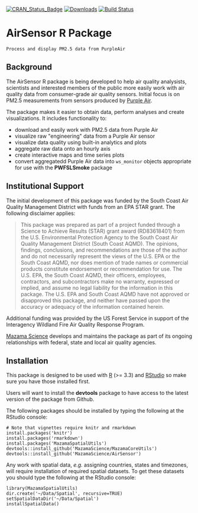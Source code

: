 [![CRAN\_Status\_Badge](http://www.r-pkg.org/badges/version/AirSensor)](https://cran.r-project.org/package=AirSensor)
[![Downloads](http://cranlogs.r-pkg.org/badges/AirSensor)](https://cran.r-project.org/package=AirSensor)
[![Build Status](https://travis-ci.org/MazamaScience/AirSensor.svg?branch=master)](https://travis-ci.org/MazamaScience/AirSensor)

# AirSensor R Package

`Process and display PM2.5 data from PurpleAir`

## Background

The AirSensor R package is being developed to help air quality analysists, 
scientists and interested members of the public more easily work with air 
quality data from consumer-grade air quality sensors. Initial focus is on PM2.5 
measurements from sensors produced by [Purple Air](https://www.purpleair.com).

The package makes it easier to obtain data, perform analyses and create
visualizations. It includes functionality to:

* download and easily work with PM2.5 data from Purple Air
* visualize raw "engineering" data from a Purple Air sensor
* visualize data quality using built-in analytics and plots
* aggregate raw data onto an hourly axis
* create interactive maps and time series plots
* convert aggregatedd Purple Air data into `ws_monitor` objects appropriate for
use with the **PWFSLSmoke** package

## Institutional Support

The initial development of this package was funded by the South Coast Air 
Quality Management District with funds from an EPA STAR grant. The following 
disclaimer applies:

> This package was prepared as part of a project funded through a Science to Achieve Results (STAR) grant award (RD83618401) from the U.S. Environmental Protection Agency to the South Coast Air Quality Management District (South Coast AQMD). The opinions, findings, conclusions, and recommendations are those of the author and do not necessarily represent the views of the U.S. EPA or the South Coast AQMD, nor does mention of trade names or commercial products constitute endorsement or recommendation for use. The U.S. EPA, the South Coast AQMD, their officers, employees, contractors, and subcontractors make no warranty, expressed or implied, and assume no legal liability for the information in this package. The U.S. EPA and South Coast AQMD have not approved or disapproved this package, and neither have passed upon the accuracy or adequacy of the information contained herein.

Additional funding was provided by the US Forest Service in support of the 
Interagency Wildland Fire Air Quality Response Program.

[Mazama Science](https://mazamascience.com) develops and maintains the package 
as part of its ongoing relationships with federal, state and local air quality 
agencies.

## Installation

This package is designed to be used with [R](https://cran.r-project.org) 
(>= 3.3) and [RStudio](https://www.rstudio.com) so make sure you have those 
installed first.

Users will want to install the **devtools** package to have access to the latest 
version of the package from Github.

The following packages should be installed by typing the following at the 
RStudio console:

```
# Note that vignettes require knitr and rmarkdown
install.packages('knitr')
install.packages('rmarkdown')
install.packages('MazamaSpatialUtils')
devtools::install_github('MazamaScience/MazamaCoreUtils')
devtools::install_github('MazamaScience/AirSensor')
```

Any work with spatial data, *e.g.* assigning countries, states and timezones, 
will require installation of required spatial datasets. To get these datasets 
you should type the following at the RStudio console:

```
library(MazamaSpatialUtils)
dir.create('~/Data/Spatial', recursive=TRUE)
setSpatialDataDir('~/Data/Spatial')
installSpatialData()
```





